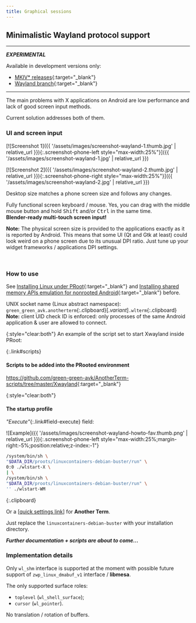 ```yaml
---
title: Graphical sessions
---
```

## Minimalistic Wayland protocol support

---

***<hlt>EXPERIMENTAL</hlt>***

Available in development versions only:
* [MKIV\* releases](https://github.com/green-green-avk/AnotherTerm/releases){:target="_blank"}
* [Wayland branch](https://github.com/green-green-avk/AnotherTerm/tree/Wayland){:target="_blank"}

---

The main problems with X&nbsp;applications on Android are low performance
and lack of good screen input methods.

Current solution addresses both of them.


### UI and screen input

[![Screenshot 1]({{ '/assets/images/screenshot-wayland-1.thumb.jpg' | relative_url }}){:.screenshot-phone-left style="max-width:25%"}]({{ '/assets/images/screenshot-wayland-1.jpg' | relative_url }})

[![Screenshot 2]({{ '/assets/images/screenshot-wayland-2.thumb.jpg' | relative_url }}){:.screenshot-phone-right style="max-width:25%"}]({{ '/assets/images/screenshot-wayland-2.jpg' | relative_url }})

Desktop size matches a phone screen size and follows any changes.

Fully functional screen keyboard / mouse.
Yes, you can drag with the middle mouse button and hold
<kbd>Shift</kbd> and/or <kbd>Ctrl</kbd> in the same time.
<br/>**Blender-ready multi-touch screen input!**

**Note:** The physical screen size is provided to the applications exactly as it is reported by Android.
This means that some UI (Qt and Gtk at least) could look weird on a phone screen
due to its unusual DPI ratio. Just tune up your widget frameworks / applications DPI settings.

<br style="clear:both"/>


### How to use

See
[Installing Linux under PRoot](installing-linux-under-proot.html#main_content){:target="_blank"}
and
[Installing shared memory APIs emulation for nonrooted Android](installing-linux-apis-emulation-for-nonrooted-android.html#main_content){:target="_blank"}
before.

UNIX socket name (Linux abstract namespace):
<br/>`green_green_avk.anotherterm`{:.clipboard}[.*variant*]`.wlterm`{:.clipboard}
<br/>**Note:** client UID check ID is enforced:
only processes of the same Android application &amp; user are allowed to connect.

{:style="clear:both"}
An example of the script set to start Xwayland inside PRoot:

{:.link#scripts}
#### Scripts to be added into the PRooted environment

<https://github.com/green-green-avk/AnotherTerm-scripts/tree/master/Xwayland>{:target="_blank"}

{:style="clear:both"}
#### The startup profile

*"Execute"*{:.link#field-execute} field:

![Example]({{ '/assets/images/screenshot-wayland-howto-fav.thumb.png' | relative_url }}){:.screenshot-phone-left style="max-width:25%;margin-right:-5%;position:relative;z-index:-1"}
```sh
/system/bin/sh \
"$DATA_DIR/proots/linuxcontainers-debian-buster/run" \
0:0 ./wlstart-X \
| \
/system/bin/sh \
"$DATA_DIR/proots/linuxcontainers-debian-buster/run" \
'' ./wlstart-WM
```
{:.clipboard}

Or a
[[quick settings link](local-terminal:/opts?perm_favmgmt=false&shareable=false&charset=UTF-8&screen_cols=0&screen_rows=0&keymap=&wakelock.acquire_on_connect=true&terminal_string=xterm&perm_pluginexec=false&font_size_auto=false&wakelock.release_on_disconnect=true&execute=%2Fsystem%2Fbin%2Fsh%20%5C%0A%22%24DATA_DIR%2Fproots%2Flinuxcontainers-debian-buster%2Frun%22%20%5C%0A0%3A0%20.%2Fwlstart-X%20%5C%0A%7C%20%5C%0A%2Fsystem%2Fbin%2Fsh%20%5C%0A%22%24DATA_DIR%2Fproots%2Flinuxcontainers-debian-buster%2Frun%22%20%5C%0A''%20.%2Fwlstart-WM&name=linuxcontainers-debian-buster%20%F0%9F%96%A5%20%26%20WM&term_compliance=ansi&terminate.on_disconnect=false)]
for **Another Term**.

Just replace the `linuxcontainers-debian-buster` with your installation directory.

***Further documentation + scripts are about to come...***


### Implementation details

Only `wl_shm` interface is supported at the moment
with possible future support of `zwp_linux_dmabuf_v1` interface / **libmesa**.

The only supported surface roles:
* `toplevel` (`wl_shell_surface`);
* `cursor` (`wl_pointer`).

No translation / rotation of buffers.
